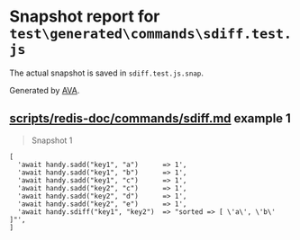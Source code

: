 # Snapshot report for `test\generated\commands\sdiff.test.js`

The actual snapshot is saved in `sdiff.test.js.snap`.

Generated by [AVA](https://ava.li).

## [scripts/redis-doc/commands/sdiff.md](../../../../scripts/redis-doc/commands/sdiff.md) example 1

> Snapshot 1

    [
      'await handy.sadd("key1", "a")      => 1',
      'await handy.sadd("key1", "b")      => 1',
      'await handy.sadd("key1", "c")      => 1',
      'await handy.sadd("key2", "c")      => 1',
      'await handy.sadd("key2", "d")      => 1',
      'await handy.sadd("key2", "e")      => 1',
      'await handy.sdiff("key1", "key2")  => "sorted => [ \'a\', \'b\' ]"',
    ]
